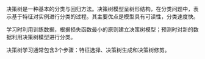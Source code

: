 决策树是一种基本的分类与回归方法。决策树模型呈树形结构，在分类问题中，表示基于特征对实例进行分类的过程。其主要优点是模型具有可读性，分类速度快。

学习时利用训练数据，根据损失函数最小的原则建立决策树模型；预测时对新的数据利用决策树模型进行分类。

决策树学习通常包含3个步骤：特征选择、决策树生成和决策树修剪。
